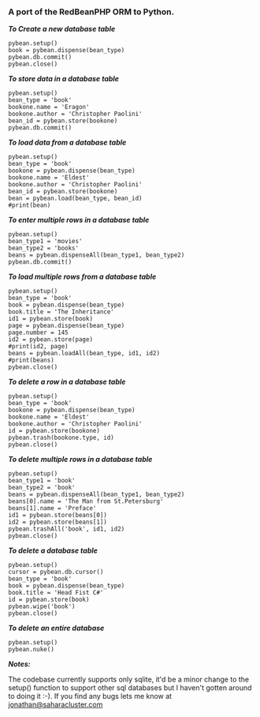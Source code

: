 ### A port of the RedBeanPHP ORM to Python.

**_To Create a new database table_**
```
pybean.setup()
book = pybean.dispense(bean_type)
pybean.db.commit()
pybean.close()

```

**_To store data in a database table_**
```
pybean.setup()
bean_type = 'book'
bookone.name = 'Eragon'
bookone.author = 'Christopher Paolini'
bean_id = pybean.store(bookone)
pybean.db.commit()

```

**_To load data from a database table_**
```
pybean.setup()
bean_type = 'book'
bookone = pybean.dispense(bean_type)
bookone.name = 'Eldest'
bookone.author = 'Christopher Paolini'
bean_id = pybean.store(bookone)
bean = pybean.load(bean_type, bean_id)
#print(bean)

```

**_To enter multiple rows in a database table_**
```
pybean.setup()
bean_type1 = 'movies'
bean_type2 = 'books'
beans = pybean.dispenseAll(bean_type1, bean_type2)
pybean.db.commit()

```

**_To load multiple rows from a database table_**
```
pybean.setup()
bean_type = 'book'
book = pybean.dispense(bean_type)
book.title = 'The Inheritance'
id1 = pybean.store(book)
page = pybean.dispense(bean_type)
page.number = 145
id2 = pybean.store(page)
#print(id2, page)
beans = pybean.loadAll(bean_type, id1, id2)
#print(beans)
pybean.close()
```

**_To delete a row in a database table_**
```
pybean.setup()
bean_type = 'book'
bookone = pybean.dispense(bean_type)
bookone.name = 'Eldest'
bookone.author = 'Christopher Paolini'
id = pybean.store(bookone)
pybean.trash(bookone.type, id)
pybean.close()

```

**_To delete multiple rows in a database table_**
```
pybean.setup()
bean_type1 = 'book'
bean_type2 = 'book'
beans = pybean.dispenseAll(bean_type1, bean_type2)
beans[0].name = 'The Man from St.Petersburg'
beans[1].name = 'Preface'
id1 = pybean.store(beans[0])
id2 = pybean.store(beans[1])
pybean.trashAll('book', id1, id2)
pybean.close()

```

**_To delete a database table_**
```
pybean.setup()
cursor = pybean.db.cursor()
bean_type = 'book'
book = pybean.dispense(bean_type)
book.title = 'Head Fist C#'
id = pybean.store(book)
pybean.wipe('book')
pybean.close()

```

**_To delete an entire database_**
```
pybean.setup()
pybean.nuke()

```

**_Notes:_**

The codebase currently supports only sqlite, it'd be a minor change to the setup() function to support other sql databases but I haven't gotten around to doing it :-). If you find any bugs lets me know at jonathan@saharacluster.com
